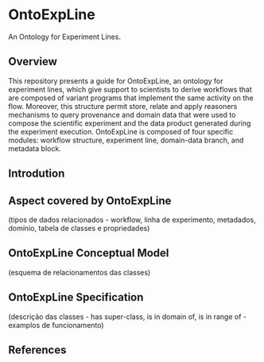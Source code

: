 # OntoExpLine
An Ontology for Experiment Lines.

## Overview

This repository presents a guide for OntoExpLine, an ontology for experiment lines, which give support to scientists to derive workflows that are composed of variant programs that implement the same activity on the flow.
Moreover, this structure permit store, relate and apply reasoners mechanisms to query provenance and domain data that were used to compose the scientific experiment and the data product generated during the experiment execution. OntoExpLine is composed of four specific modules: workflow structure, experiment line, domain-data branch, and metadata block.


## Introdution

## Aspect covered by OntoExpLine
(tipos de dados relacionados - workflow, linha de experimento, metadados, domínio, tabela de classes e propriedades)
## OntoExpLine Conceptual Model 
(esquema de relacionamentos das classes)
## OntoExpLine Specification
(descrição das classes - has super-class, is in domain of, is in range of - examplos de funcionamento)

## References
